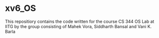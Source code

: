 # xv6_OS

This repositiory contains the code written for the course CS 344 OS Lab at IITG by the group consisting of Mahek Vora, Siddharth Bansal and Vani K. Barla
